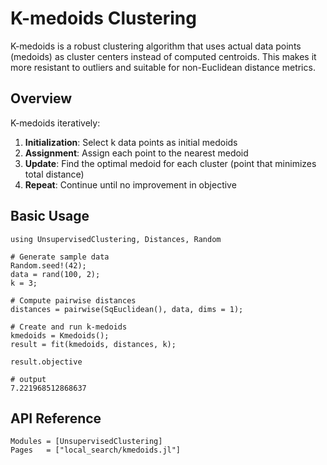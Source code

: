 # K-medoids Clustering

K-medoids is a robust clustering algorithm that uses actual data points (medoids) as cluster centers instead of computed centroids. This makes it more resistant to outliers and suitable for non-Euclidean distance metrics.

## Overview

K-medoids iteratively:

1. **Initialization**: Select k data points as initial medoids
2. **Assignment**: Assign each point to the nearest medoid
3. **Update**: Find the optimal medoid for each cluster (point that minimizes total distance)
4. **Repeat**: Continue until no improvement in objective

## Basic Usage

```jldoctest
using UnsupervisedClustering, Distances, Random

# Generate sample data
Random.seed!(42);
data = rand(100, 2);
k = 3;

# Compute pairwise distances
distances = pairwise(SqEuclidean(), data, dims = 1);

# Create and run k-medoids
kmedoids = Kmedoids();
result = fit(kmedoids, distances, k);

result.objective

# output
7.221968512868637
```

## API Reference

```@autodocs
Modules = [UnsupervisedClustering]
Pages   = ["local_search/kmedoids.jl"]
```

